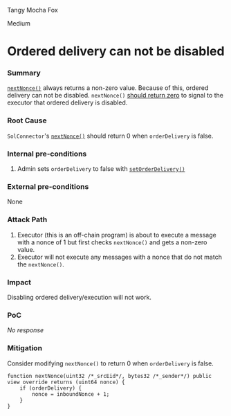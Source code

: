 Tangy Mocha Fox

Medium

# Ordered delivery can not be disabled

### Summary

[`nextNonce()`](https://github.com/sherlock-audit/2024-09-orderly-network-solana-contract/blob/main/sol-cc/contracts/SolConnector.sol#L100-L102) always returns a non-zero value. Because of this, ordered delivery can not be disabled. `nextNonce()` [should return zero](https://github.com/sherlock-audit/2024-09-orderly-network-solana-contract/blob/main/sol-cc/contracts/layerzerolabs/lz-evm-oapp-v2/contracts/oapp/OAppReceiverUpgradeable.sol#L79-L80) to signal to the executor that ordered delivery is disabled. 

### Root Cause

`SolConnector`'s [`nextNonce()`](https://github.com/sherlock-audit/2024-09-orderly-network-solana-contract/blob/main/sol-cc/contracts/SolConnector.sol#L100-L102) should return 0 when `orderDelivery` is false.

### Internal pre-conditions

1. Admin sets `orderDelivery` to false with [`setOrderDelivery()`](https://github.com/sherlock-audit/2024-09-orderly-network-solana-contract/blob/main/sol-cc/contracts/SolConnector.sol#L121-L125)

### External pre-conditions

None

### Attack Path

1. Executor (this is an off-chain program) is about to execute a message with a nonce of 1 but first checks `nextNonce()` and gets a non-zero value. 
2. Executor will not execute any messages with a nonce that do not match the `nextNonce()`.

### Impact

Disabling ordered delivery/execution will not work.

### PoC

_No response_

### Mitigation

Consider modifying `nextNonce()` to return 0 when `orderDelivery` is false.

```solidity
function nextNonce(uint32 /*_srcEid*/, bytes32 /*_sender*/) public view override returns (uint64 nonce) {
    if (orderDelivery) {
        nonce = inboundNonce + 1;
    }
}
```
